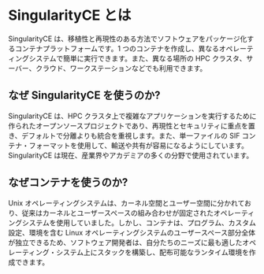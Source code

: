 # SingularityCE とは

SingularityCE は、移植性と再現性のある方法でソフトウェアをパッケージ化するコンテナプラットフォームです。1 つのコンテナを作成し、異なるオペレーティングシステムで簡単に実行できます。また、異なる場所の HPC クラスタ、サーバー、クラウド、ワークステーションなどでも利用できます。

## なぜ SingularityCE を使うのか?

SingularityCE は、HPC クラスタ上で複雑なアプリケーションを実行するために作られたオープンソースプロジェクトであり、再現性とセキュリティに重点を置き、デフォルトで分離よりも統合を重視します。また、単一ファイルの SIF コンテナ・フォーマットを使用して、輸送や共有が容易になるようにしています。SingularityCE は現在、産業界やアカデミアの多くの分野で使用されています。

## なぜコンテナを使うのか?

Unix オペレーティングシステムは、カーネル空間とユーザー空間に分かれており、従来はカーネルとユーザースペースの組み合わせが固定されたオペレーティングシステムを使用していました。しかし、コンテナは、プログラム、カスタム設定、環境を含む Linux オペレーティングシステムのユーザースペース部分全体が独立できるため、ソフトウェア開発者は、自分たちのニーズに最も適したオペレーティング・システム上にスタックを構築し、配布可能なランタイム環境を作成できます。
